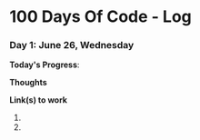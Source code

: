 # 100 Days Of Code - Log

### Day 1: June 26, Wednesday

**Today's Progress**: 

**Thoughts** 

**Link(s) to work**
1. []()
2. []()

